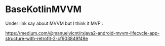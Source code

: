 # BaseKotlinMVVM

Under link say about MVVM but I think it MVP : 

https://medium.com/@manuelvicnt/rxjava2-android-mvvm-lifecycle-app-structure-with-retrofit-2-cf903849f49e
